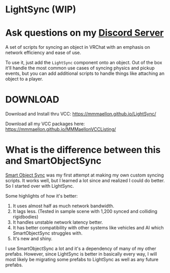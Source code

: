 # LightSync (WIP)

# Ask questions on my [Discord Server](https://discord.gg/S5sDC4PnFp)

A set of scripts for syncing an object in VRChat with an emphasis on network efficiency and ease of use.

To use it, just add the `LightSync` component onto an object. Out of the box it'll handle the most common use cases of syncing physics and pickup events, but you can add additional scripts to handle things like attaching an object to a player.



# DOWNLOAD

Download and Install thru VCC: <https://mmmaellon.github.io/LightSync/>

Download all my VCC packages here: <https://mmmaellon.github.io/MMMaellonVCCListing/>



# What is the difference between this and SmartObjectSync

[Smart Object Sync](https://github.com/MMMaellon/SmartObjectSync) was my first attempt at making my own custom syncing scripts. It works well, but I learned a lot since and realized I could do better. So I started over with LightSync.

Some highlights of how it's better:
1. It uses almost half as much network bandwidth.
2. It lags less. (Tested in sample scene with 1,200 synced and colliding rigidbodies)
3. It handles unstable network latency better.
4. It has better compatibility with other systems like vehicles and AI which SmartObjectSync struggles with.
5. It's new and shiny.

I use SmartObjectSync a lot and it's a dependency of many of my other prefabs. However, since LightSync is better in basically every way, I will most likely be migrating some prefabs to LightSync as well as any future prefabs.
